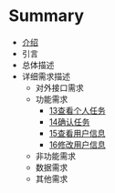 # Summary

* [介绍](README.md)
* 引言
* 总体描述
* 详细需求描述
    * 对外接口需求
    * 功能需求
        * [13查看个人任务](查看个人任务.md)
        * [14确认任务](确认任务.md)
        * [15查看用户信息](查看用户信息.md)
        * [16修改用户信息](修改用户信息.md)
    * 非功能需求
    * 数据需求
    * 其他需求

